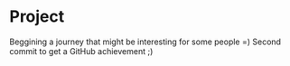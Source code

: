 # Project
Beggining a journey that might be interesting for some people =)
Second commit to get a GitHub achievement ;)
